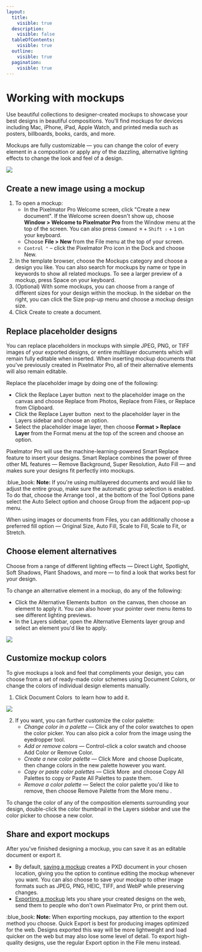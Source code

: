 ```yaml
---
layout:
  title:
    visible: true
  description:
    visible: false
  tableOfContents:
    visible: true
  outline:
    visible: true
  pagination:
    visible: true
---
```


# Working with mockups

Use beautiful collections to designer-created mockups to showcase your best designs in beautiful compositions. You'll find mockups for devices including Mac, iPhone, iPad, Apple Watch, and printed media such as posters, billboards, books, cards, and more.

Mockups are fully customizable — you can change the color of every element in a composition or apply any of the dazzling, alternative lighting effects to change the look and feel of a design.

![](https://help.pixelmator.com/pixelmator-pro/3.5/assets/English/1663832564000.jpeg)

## Create a new image using a mockup

1. To open a mockup:
   * In the Pixelmator Pro Welcome screen, click "Create a new document". If the Welcome screen doesn't show up, choose **Window > Welcome to Pixelmator Pro** from the Window menu at the top of the screen. You can also press `Command ⌘` + `Shift ⇧` + `1` on your keyboard.
   * Choose **File > New** from the File menu at the top of your screen.
   * `Control ⌃` – click the Pixelmator Pro icon in the Dock and choose New.
2. In the template browser, choose the Mockups category and choose a design you like. You can also search for mockups by name or type in keywords to show all related mockups. To see a larger preview of a mockup, press Space on your keyboard.
3. (Optional) With some mockups, you can choose from a range of different sizes for your design within the mockup. In the sidebar on the right, you can click the Size pop-up menu and choose a mockup design size.
4. Click Create to create a document.

## Replace placeholder designs

You can replace placeholders in mockups with simple JPEG, PNG, or TIFF images of your exported designs, or entire multilayer documents which will remain fully editable when inserted. When inserting mockup documents that you've previously created in Pixelmator Pro, all of their alternative elements will also remain editable.

Replace the placeholder image by doing one of the following:

* Click the Replace Layer button <img src="https://help.pixelmator.com/pixelmator-pro/3.5/assets/English/1663672798000.png" alt="" data-size="line"> next to the placeholder image on the canvas and choose Replace from Photos, Replace from Files, or Replace from Clipboard.
* Click the Replace Layer button <img src="https://help.pixelmator.com/pixelmator-pro/3.5/assets/English/1663672798000.png" alt="" data-size="line"> next to the placeholder layer in the Layers sidebar and choose an option.
* Select the placeholder image layer, then choose **Format > Replace Layer** from the Format menu at the top of the screen and choose an option.

Pixelmator Pro will use the machine-learning-powered Smart Replace feature to insert your designs. Smart Replace combines the power of three other ML features — Remove Background, Super Resolution, Auto Fill — and makes sure your designs fit perfectly into mockups.

:blue\_book: **Note:** If you're using multilayered documents and would like to adjust the entire group, make sure the automatic group selection is enabled. To do that, choose the Arrange tool <img src="https://help.pixelmator.com/pixelmator-pro/3.5/assets/English/1590505056000.png" alt="" data-size="line">, at the bottom of the Tool Options pane select the Auto Select option and choose Group from the adjacent pop-up menu.

When using images or documents from Files, you can additionally choose a preferred fill option — Original Size, Auto Fill, Scale to Fill, Scale to Fit, or Stretch.

## Choose element alternatives

Choose from a range of different lighting effects — Direct Light, Spotlight, Soft Shadows, Plant Shadows, and more — to find a look that works best for your design.

To change an alternative element in a mockup, do any of the following:

* Click the Alternative Elements button <img src="https://help.pixelmator.com/pixelmator-pro/3.5/assets/English/1663673742000.png" alt="" data-size="line"> on the canvas, then choose an element to apply it. You can also hover your pointer over menu items to see different lighting previews.
* In the Layers sidebar, open the Alternative Elements layer group and select an element you'd like to apply.

![](https://help.pixelmator.com/pixelmator-pro/3.5/assets/English/1663834634000.jpeg)

## Customize mockup colors

To give mockups a look and feel that compliments your design, you can choose from a set of ready-made color schemes using Document Colors, or change the colors of individual design elements manually.

1. Click Document Colors <img src="https://help.pixelmator.com/pixelmator-pro/3.5/assets/English/1663671997000.png" alt="" data-size="line"> to learn how to add it.

![](https://help.pixelmator.com/pixelmator-pro/3.5/assets/English/1663834627000.jpeg)

2. If you want, you can further customize the color palette:
   * _Change color in a palette_ — Click any of the color swatches to open the color picker. You can also pick a color from the image using the eyedropper tool.
   * _Add or remove colors_ — Control-click a color swatch and choose Add Color or Remove Color.
   * _Create a new color palette_ — Click More <img src="https://help.pixelmator.com/pixelmator-pro/3.5/assets/English/1605111967000.png" alt="" data-size="line"> and choose Duplicate, then change colors in the new palette however you want.
   * _Copy or paste color palettes_ — Click More <img src="https://help.pixelmator.com/pixelmator-pro/3.5/assets/English/1605111967000.png" alt="" data-size="line"> and choose Copy All Palettes to copy or Paste All Palettes to paste them.
   * _Remove a color palette_ — Select the color palette you'd like to remove, then choose Remove Palette from the More menu <img src="https://help.pixelmator.com/pixelmator-pro/3.5/assets/English/1605111967000.png" alt="" data-size="line">.

To change the color of any of the composition elements surrounding your design, double-click the color thumbnail in the Layers sidebar and use the color picker to choose a new color.

## Share and export mockups

After you've finished designing a mockup, you can save it as an editable document or export it.

* By default, [saving a mockup](../create-open-and-save-images/save-and-name-an-image.md) creates a PXD document in your chosen location, giving you the option to continue editing the mockup whenever you want. You can also choose to save your mockup to other image formats such as JPEG, PNG, HEIC, TIFF, and WebP while preserving changes.
* [Exporting a mockup](../export-and-share-images/) lets you share your created designs on the web, send them to people who don't own Pixelmator Pro, or print them out.

:blue\_book: **Note:** When exporting mockups, pay attention to the export method you choose. Quick Export is best for producing images optimized for the web. Designs exported this way will be more lightweight and load quicker on the web but may also lose some level of detail. To export high-quality designs, use the regular Export option in the File menu instead.
